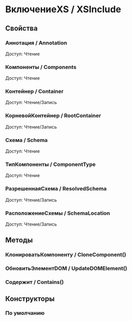 
# ВключениеXS / XSInclude

## Свойства
    
### Аннотация / Annotation
Доступ: Чтение
### Компоненты / Components
Доступ: Чтение
### Контейнер / Container
Доступ: Чтение/Запись
### КорневойКонтейнер / RootContainer
Доступ: Чтение/Запись
### Схема / Schema
Доступ: Чтение
### ТипКомпоненты / ComponentType
Доступ: Чтение
### РазрешеннаяСхема / ResolvedSchema
Доступ: Чтение/Запись
### РасположениеСхемы / SchemaLocation
Доступ: Чтение/Запись
## Методы
    
### КлонироватьКомпоненту / CloneComponent()
    
### ОбновитьЭлементDOM / UpdateDOMElement()
    
### Содержит / Contains()
    
## Конструкторы

  
### По умолчанию